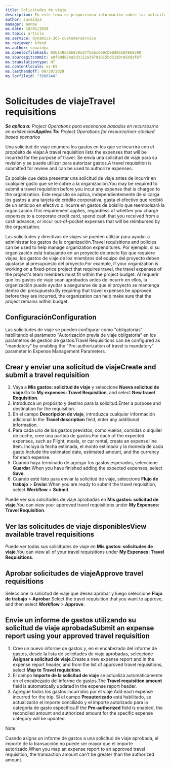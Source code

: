 ```yaml
---
title: Solicitudes de viaje
description: En este tema se proporciona información sobre las solicitudes de viaje.
author: suvaidya
manager: Annbe
ms.date: 10/01/2020
ms.topic: article
ms.service: dynamics-365-customerservice
ms.reviewer: kfend
ms.author: suvaidya
ms.openlocfilehash: 0261405abb9305d7f6abcde9cb90d9b184868580
ms.sourcegitcommit: a0f80d024a5d3112a39781815bd31d0c05ddaf6f
ms.translationtype: HT
ms.contentlocale: es-ES
ms.lasthandoff: 09/30/2020
ms.locfileid: "3906344"
---
```

# <a name="travel-requisitions"></a><span data-ttu-id="f3855-103">Solicitudes de viaje</span><span class="sxs-lookup"><span data-stu-id="f3855-103">Travel requisitions</span></span>

<span data-ttu-id="f3855-104">_**Se aplica a:** Project Operations para escenarios basados en recursos/no en existencias_</span><span class="sxs-lookup"><span data-stu-id="f3855-104">_**Applies To:** Project Operations for resource/non-stocked based scenarios_</span></span>

<span data-ttu-id="f3855-105">Una solicitud de viaje enumera los gastos en los que se incurrirá con el propósito de viajar.</span><span class="sxs-lookup"><span data-stu-id="f3855-105">A travel requisition lists the expenses that will be incurred for the purpose of travel.</span></span> <span data-ttu-id="f3855-106">Se envía una solicitud de viaje para su revisión y se puede utilizar para autorizar gastos.</span><span class="sxs-lookup"><span data-stu-id="f3855-106">A travel requisition is submitted for review and can be used to authorize expenses.</span></span>

<span data-ttu-id="f3855-107">Es posible que deba presentar una solicitud de viaje antes de incurrir en cualquier gasto que se le cobre a la organización.</span><span class="sxs-lookup"><span data-stu-id="f3855-107">You may be required to submit a travel requisition before you incur any expense that is charged to the organization.</span></span> <span data-ttu-id="f3855-108">Este requisito se aplica, independientemente de si carga los gastos a una tarjeta de crédito corporativa, gasta el efectivo que recibió de un anticipo en efectivo o incurre en gastos de bolsillo que reembolsará la organización.</span><span class="sxs-lookup"><span data-stu-id="f3855-108">This requirement applies, regardless of whether you charge expenses to a corporate credit card, spend cash that you received from a cash advance, or incur out-of-pocket expenses that will be reimbursed by the organization.</span></span>

<span data-ttu-id="f3855-109">Las solicitudes y directivas de viajes se pueden utilizar para ayudar a administrar los gastos de la organización.</span><span class="sxs-lookup"><span data-stu-id="f3855-109">Travel requisitions and policies can be used to help manage organization expenditures.</span></span> <span data-ttu-id="f3855-110">Por ejemplo, si su organización está trabajando en un proyecto de precio fijo que requiere viajes, los gastos de viaje de los miembros del equipo del proyecto deben ajustarse al presupuesto del proyecto.</span><span class="sxs-lookup"><span data-stu-id="f3855-110">For example, if your organization is working on a fixed-price project that requires travel, the travel expenses of the project's team members must fit within the project budget.</span></span> <span data-ttu-id="f3855-111">Al requerir que los gastos de viaje sean aprobados antes de incurrir en ellos, la organización puede ayudar a asegurarse de que el proyecto se mantenga dentro del presupuesto.</span><span class="sxs-lookup"><span data-stu-id="f3855-111">By requiring that travel expenses be approved before they are incurred, the organization can help make sure that the project remains within budget.</span></span>

## <a name="configuration"></a><span data-ttu-id="f3855-112">Configuración</span><span class="sxs-lookup"><span data-stu-id="f3855-112">Configuration</span></span> 

<span data-ttu-id="f3855-113">Las solicitudes de viaje se pueden configurar como "obligatorias" habilitando el parámetro "Autorización previa de viaje obligatoria" en los parámetros de gestión de gastos.</span><span class="sxs-lookup"><span data-stu-id="f3855-113">Travel Requisitions can be configured as "mandatory" by enabling the "Pre-authorization of travel is mandatory" parameter in Expense Management Parameters.</span></span> 

## <a name="create-and-submit-a-travel-requisition"></a><span data-ttu-id="f3855-114">Crear y enviar una solicitud de viaje</span><span class="sxs-lookup"><span data-stu-id="f3855-114">Create and submit a travel requisition</span></span>

1. <span data-ttu-id="f3855-115">Vaya a **Mis gastos: solicitud de viaje** y seleccione **Nueva solicitud de viaje**.</span><span class="sxs-lookup"><span data-stu-id="f3855-115">Go to **My expenses: Travel Requisition**, and select **New travel Requisition**.</span></span>
2. <span data-ttu-id="f3855-116">Introduzca un propósito y destino para la solicitud.</span><span class="sxs-lookup"><span data-stu-id="f3855-116">Enter a purpose and destination for the requisition.</span></span>
3. <span data-ttu-id="f3855-117">En el campo **Descripción de viaje**, introduzca cualquier información adicional.</span><span class="sxs-lookup"><span data-stu-id="f3855-117">In the  **Travel description** field, enter any additional information.</span></span> 
4. <span data-ttu-id="f3855-118">Para cada uno de los gastos previstos, como vuelos, comidas o alquiler de coche, cree una partida de gastos.</span><span class="sxs-lookup"><span data-stu-id="f3855-118">For each of the expected expenses, such as Flight, meals, or car rental, create an expense line item.</span></span> <span data-ttu-id="f3855-119">Incluya la fecha estimada, el monto estimado y la moneda de cada gasto.</span><span class="sxs-lookup"><span data-stu-id="f3855-119">Include the estimated date, estimated amount, and the currency for each expense.</span></span> 
5. <span data-ttu-id="f3855-120">Cuando haya terminado de agregar los gastos esperados, seleccione **Guardar**.</span><span class="sxs-lookup"><span data-stu-id="f3855-120">When you have finished adding the expected expenses, select **Save**.</span></span>
6. <span data-ttu-id="f3855-121">Cuando esté listo para enviar la solicitud de viaje, seleccione **Flujo de trabajo** > **Enviar**.</span><span class="sxs-lookup"><span data-stu-id="f3855-121">When you are ready to submit the travel requisition, select **Workflow** > **Submit**.</span></span>

<span data-ttu-id="f3855-122">Puede ver sus solicitudes de viaje aprobadas en **Mis gastos: solicitud de viaje**.</span><span class="sxs-lookup"><span data-stu-id="f3855-122">You can view your approved travel requisitions under **My Expenses: Travel Requisition**.</span></span> 

## <a name="view-available-travel-requisitions"></a><span data-ttu-id="f3855-123">Ver las solicitudes de viaje disponibles</span><span class="sxs-lookup"><span data-stu-id="f3855-123">View available travel requisitions</span></span>

<span data-ttu-id="f3855-124">Puede ver todas sus solicitudes de viaje en **Mis gastos: solicitudes de viaje**.</span><span class="sxs-lookup"><span data-stu-id="f3855-124">You can view all of your travel requisitions under **My Expenses: Travel Requisitions**.</span></span>

## <a name="approve-travel-requisitions"></a><span data-ttu-id="f3855-125">Aprobar solicitudes de viaje</span><span class="sxs-lookup"><span data-stu-id="f3855-125">Approve travel requisitions</span></span>

<span data-ttu-id="f3855-126">Seleccione la solicitud de viaje que desea aprobar y luego seleccione **Flujo de trabajo** > **Aprobar**.</span><span class="sxs-lookup"><span data-stu-id="f3855-126">Select the travel requisition that you want to approve, and then select **Workflow** > **Approve**.</span></span>  

## <a name="submit-an-expense-report-using-your-approved-travel-requisition"></a><span data-ttu-id="f3855-127">Envíe un informe de gastos utilizando su solicitud de viaje aprobada</span><span class="sxs-lookup"><span data-stu-id="f3855-127">Submit an expense report using your approved travel requisition</span></span>

1. <span data-ttu-id="f3855-128">Cree un nuevo informe de gastos y, en el encabezado del informe de gastos, desde la lista de solicitudes de viaje aprobadas, seleccione **Asignar a solicitud de viaje**.</span><span class="sxs-lookup"><span data-stu-id="f3855-128">Create a new expense report and in the expense report header, and from the list of approved travel requisitions, select **Map to Travel requisition**.</span></span>
2. <span data-ttu-id="f3855-129">El campo **Importe de la solicitud de viaje** se actualiza automáticamente en el encabezado del informe de gastos.</span><span class="sxs-lookup"><span data-stu-id="f3855-129">The **Travel requisition amount** field is automatically updated in the expense report header.</span></span>
3. <span data-ttu-id="f3855-130">Agregue todos los gastos incurridos por el viaje.</span><span class="sxs-lookup"><span data-stu-id="f3855-130">Add each expense incurred for the trip.</span></span> <span data-ttu-id="f3855-131">Si el campo **Preautorizado** está habilitado, se actualizarán el importe conciliado y el importe autorizado para la categoría de gasto específica.</span><span class="sxs-lookup"><span data-stu-id="f3855-131">If the **Pre-authorized** field is enabled, the reconciled amount and authorized amount for the specific expense category will be updated.</span></span>

> [!NOTE]
> <span data-ttu-id="f3855-132">Cuando asigna un informe de gastos a una solicitud de viaje aprobada, el importe de la transacción no puede ser mayor que el importe autorizado.</span><span class="sxs-lookup"><span data-stu-id="f3855-132">When you map an expense report to an approved travel requisition, the transaction amount can't be greater than the authorized amount.</span></span> 
